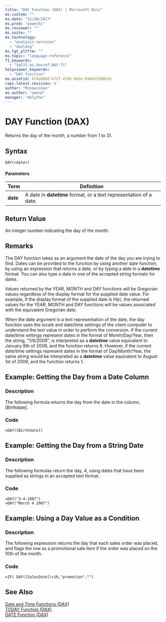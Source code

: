 ```yaml
---
title: "DAY Function (DAX) | Microsoft Docs"
ms.custom: ""
ms.date: "12/28/2017"
ms.prod: "powerbi"
ms.reviewer: ""
ms.suite: ""
ms.technology: 
  - "analysis-services"
  - "daxlang"
ms.tgt_pltfrm: ""
ms.topic: "language-reference"
f1_keywords: 
  - "sql13.as.daxref.DAY.f1"
helpviewer_keywords: 
  - "DAY function"
ms.assetid: 474e088d-672f-4768-9d1e-934b33108b3d
caps.latest.revision: 4
author: "Minewiskan"
ms.author: "owend"
manager: "mblythe"
---
```

# DAY Function (DAX)
Returns the day of the month, a number from 1 to 31.  
  
## Syntax  
  
```  
DAY(<date>)  
```  
  
#### Parameters  
  
|Term|Definition|  
|--------|--------------|  
|**date**|A date in **datetime** format, or a text representation of a date.|  
  
## Return Value  
An integer number indicating the day of the month.  
  
## Remarks  
The DAY function takes as an argument the date of the day you are trying to find. Dates can be provided to the function by using another date function, by using an expression that returns a date, or by typing a date in a **datetime** format. You can also type a date in one of the accepted string formats for dates.  
  
Values returned by the YEAR, MONTH and DAY functions will be Gregorian values regardless of the display format for the supplied date value. For example, if the display format of the supplied date is Hijri, the returned values for the YEAR, MONTH and DAY functions will be values associated with the equivalent Gregorian date.  
  
When the date argument is a text representation of the date, the day function uses the locale and date/time settings of the client computer to understand the text value in order to perform the conversion. If the current date/time settings represent dates in the format of Month/Day/Year, then the string, "1/8/2009", is interpreted as a **datetime** value equivalent to January 8th of 2009, and the function returns 8. However, if the current date/time settings represent dates in the format of Day/Month/Year, the same string would be interpreted as a **datetime** value equivalent to August 1st of 2009, and the function returns 1.  
  
## Example: Getting the Day from a Date Column  
  
### Description  
The following formula returns the day from the date in the column, [Birthdate].  
  
### Code  
  
```  
=DAY([Birthdate])  
```  
  
## Example: Getting the Day from a String Date  
  
### Description  
The following formulas return the day, 4, using dates that have been supplied as strings in an accepted text format.  
  
### Code  
  
```  
=DAY("3-4-1007")  
=DAY("March 4 2007")  
```  
  
## Example: Using a Day Value as a Condition  
  
### Description  
The following expression returns the day that each sales order was placed, and flags the row as a promotional sale item if the order was placed on the 10th of the month.  
  
### Code  
  
```  
=IF( DAY([SalesDate])=10,"promotion","")  
```  
  
## See Also  
[Date and Time Functions &#40;DAX&#41;](../DAX/date-and-time-functions-dax.md)  
[TODAY Function &#40;DAX&#41;](../DAX/today-function-dax.md)  
[DATE Function &#40;DAX&#41;](../DAX/date-function-dax.md)  
  
